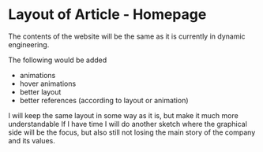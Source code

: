 # Layout of Article - Homepage

The contents of the website will be the same as it is currently in dynamic engineering.

The following would be added

- animations
- hover animations
- better layout
- better references (according to layout or animation)

I will keep the same layout in some way as it is, but make it much more understandable
If I have time I will do another sketch where the graphical side will be the focus, but also still not losing the main story of the company and its values.
